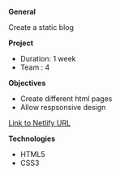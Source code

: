 
**General** 

Create a static blog

**Project**

- Duration: 1 week
- Team : 4

**Objectives**

- Create different html pages
- Allow respsonsive design

[Link to Netlify URL](https://tender-lumiere-105aaa.netlify.com)

**Technologies**

- HTML5
- CSS3
